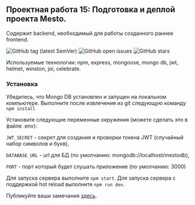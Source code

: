 ## Проектная работа 15: Подготовка и деплой проекта Mesto.

Содержит backend, необходимый для работы созданного раннее frontend.

![GitHub tag (latest SemVer)](https://img.shields.io/github/v/tag/Irina-prog/15sprint)
![GitHub open issues](https://img.shields.io/github/issues-raw/Irina-prog/15sprint)
![GitHub stars](https://img.shields.io/github/stars/Irina-prog/15sprint?style=social)



Используемые технологии: npm, express, mongoose, mongo db, jwt, helmet, winston, joi, celebrate.


### Установка

Убедитесь, что Mongo DB установлен и запущен на локальном компьютере.
Выполните после извлечения из git следующую команду `npm install`

Установите следующие переменные окружения (можете сделать это в файле .env):

`JWT_SECRET` - секрет для создания и проверки токена JWT (случайный набор символов и букв),

`DATABASE_URL` - url для БД (по умолчанию: mongodb://localhost/mestodb),

`PORT` - порт который будет слушать приложение (по умолчанию: 3000) 

Для запуска сервера  выполните `npm start`.
Для запуска сервера с поддержкой hot reload выполните `npm run dev`.

Публикуйте ваши замечания [здесь](https://github.com/Irina-prog/15sprint/issues).


